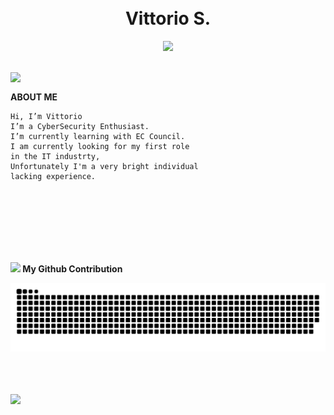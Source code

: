 <h1 align="Center">
    <br size="100px" align="center">Vittorio S.
</h1>
<p align="center">
  <a href="https://github.com/DenverCoder1/readme-typing-svg"><img src="https://readme-typing-svg.herokuapp.com?font=Time+New+Roman&color=Black&size=30&center=true&vCenter=true&width=600&height=100&lines=Learning+Ethical+Hacking;Cybersecurity;IT;"></a>
</p>

<br>
<picture> <img align="Left" src="https://media1.giphy.com/media/v1.Y2lkPTc5MGI3NjExYWI1cGlheHJoNXA3aTI5eGNrajd1c2xhMjdvNmEzdGxuaHdta3VyMSZlcD12MV9pbnRlcm5hbF9naWZfYnlfaWQmY3Q9Zw/Ib9F0PHGlKxSBMzBsY/giphy.gif"></picture>
<br>
 
 **ABOUT ME**

    Hi, I’m Vittorio
    I’m a CyberSecurity Enthusiast.
    I’m currently learning with EC Council.
    I am currently looking for my first role
    in the IT industrty,
    Unfortunately I'm a very bright individual 
    lacking experience.
    
<br>
<br>
<br>
<br>
<br>
<br>

<img src="https://media.giphy.com/media/iY8CRBdQXODJSCERIr/giphy.gif" width="35"><b> My Github Contribution </b>
<div align="center">
  <a href="https://github.com/envytto">
  <img  src="https://github.com/MdAmiruddin/MdAmiruddin/blob/main/Assets/gridsnake.svg"
       alt="snake" /></a>
</div>


</a>
</div>

<br>
<br>
<br>

![](https://visitcount.itsvg.in/api?id=MdAmiruddin&icon=2&color=1)
